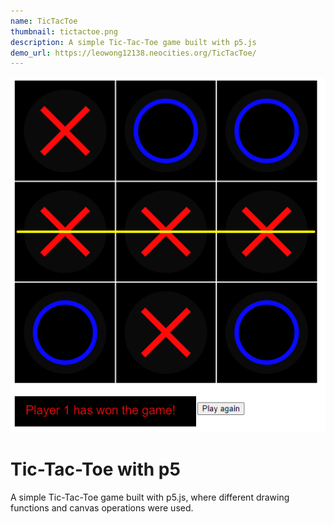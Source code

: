 ```yaml
---
name: TicTacToe
thumbnail: tictactoe.png
description: A simple Tic-Tac-Toe game built with p5.js
demo_url: https://leowong12138.neocities.org/TicTacToe/
---
```


![](tictactoe.png)

# Tic-Tac-Toe with p5

A simple Tic-Tac-Toe game built with p5.js, where different drawing functions and canvas operations were used.
